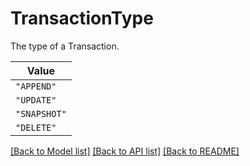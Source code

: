 # TransactionType

The type of a Transaction.


| **Value** |
| --------- |
| `"APPEND"` |
| `"UPDATE"` |
| `"SNAPSHOT"` |
| `"DELETE"` |


[[Back to Model list]](../../../../README.md#models-v1-link) [[Back to API list]](../../../../README.md#apis-v1-link) [[Back to README]](../../../../README.md)
